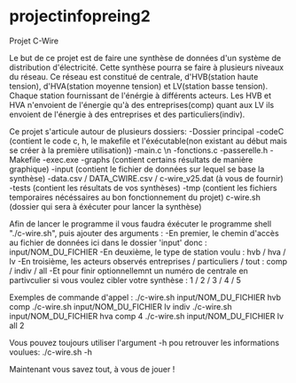 # projectinfopreing2

Projet C-Wire

Le but de ce projet est de faire une synthèse de données d'un système de distribution d'électricité. Cette synthèse pourra se faire à plusieurs niveaux du réseau. Ce réseau est constitué de centrale, d'HVB(station haute tension), d'HVA(station moyenne tension) et LV(station basse tension). Chaque station fournissant de l'énérgie à différents acteurs. Les HVB et HVA n'envoient de l'énergie qu'à des entreprises(comp) quant aux LV ils envoient de l'énergie à des entreprises et des particuliers(indiv).

Ce projet s'articule autour de plusieurs dossiers:
-Dossier principal
  -codeC (contient le code c, h, le makefile et l'éxécutable(non existant au début mais se créer à la première utilisation))
    -main.c \n
    -fonctions.c
    -passerelle.h
    -Makefile
    -exec.exe
  -graphs (contient certains résultats de manière graphique)
  -input (contient le fichier de données sur lequel se base la synthèse)
    -data.csv / DATA_CWIRE.csv / c-wire_v25.dat (à vous de fournir)
  -tests (contient les résultats de vos synthèses)
  -tmp (contient les fichiers temporaires nécéssaires au bon fonctionnement du projet)
  c-wire.sh (dossier qui sera à éxécuter pour lancer la synthèse)

Afin de lancer le programme il vous faudra éxécuter le programme shell "./c-wire.sh", puis ajouter des arguments :
-En premier, le chemin d'accès au fichier de données ici dans le dossier 'input' donc : input/NOM_DU_FICHIER
-En deuxième, le type de station voulu : hvb / hva / lv
-En troisième, les acteurs observés entreprises / particuliers / tout : comp / indiv / all
-Et pour finir optionnellemnt un numéro de centrale en partivculier si vous voulez cibler votre synthèse : 1 / 2 / 3 / 4 / 5

Exemples de commande d'appel : 
./c-wire.sh input/NOM_DU_FICHIER hvb comp
./c-wire.sh input/NOM_DU_FICHIER lv indiv
./c-wire.sh input/NOM_DU_FICHIER hva comp 4
./c-wire.sh input/NOM_DU_FICHIER lv all 2

Vous pouvez toujours utiliser l'argument -h pou retrouver les informations voulues:
./c-wire.sh -h

Maintenant vous savez tout, à vous de jouer !
